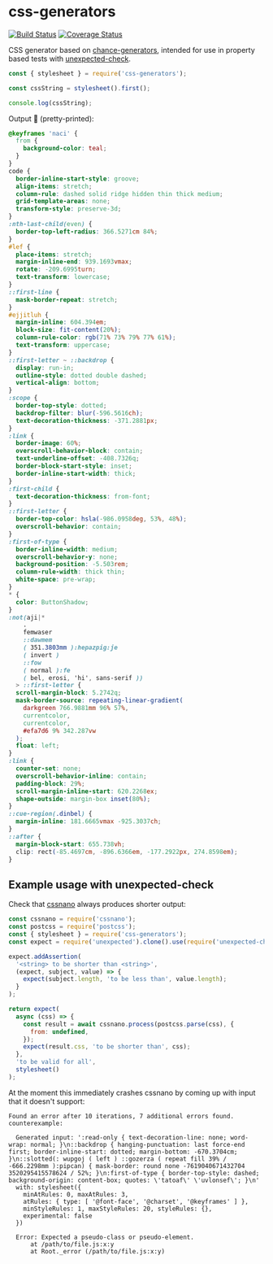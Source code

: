 # css-generators

[![Build Status](https://github.com/papandreou/css-generators/actions/workflows/ci.yml/badge.svg)](https://github.com/papandreou/css-generators/actions/workflows/ci.yml)
[![Coverage Status](https://coveralls.io/repos/github/papandreou/css-generators/badge.svg?branch=master)](https://coveralls.io/github/papandreou/css-generators?branch=master)

CSS generator based on [chance-generators](https://github.com/sunesimonsen/chance-generators/), intended for use in property based tests with [unexpected-check](https://unexpected.js.org/unexpected-check/).

```js
const { stylesheet } = require('css-generators');

const cssString = stylesheet().first();

console.log(cssString);
```

Output 🤮 (pretty-printed):

```css
@keyframes 'naci' {
  from {
    background-color: teal;
  }
}
code {
  border-inline-start-style: groove;
  align-items: stretch;
  column-rule: dashed solid ridge hidden thin thick medium;
  grid-template-areas: none;
  transform-style: preserve-3d;
}
:nth-last-child(even) {
  border-top-left-radius: 366.5271cm 84%;
}
#lef {
  place-items: stretch;
  margin-inline-end: 939.1693vmax;
  rotate: -209.6995turn;
  text-transform: lowercase;
}
::first-line {
  mask-border-repeat: stretch;
}
#ejjitluh {
  margin-inline: 604.394em;
  block-size: fit-content(20%);
  column-rule-color: rgb(71% 73% 79% 77% 61%);
  text-transform: uppercase;
}
::first-letter ~ ::backdrop {
  display: run-in;
  outline-style: dotted double dashed;
  vertical-align: bottom;
}
:scope {
  border-top-style: dotted;
  backdrop-filter: blur(-596.5616ch);
  text-decoration-thickness: -371.2881px;
}
:link {
  border-image: 60%;
  overscroll-behavior-block: contain;
  text-underline-offset: -408.7326q;
  border-block-start-style: inset;
  border-inline-start-width: thick;
}
:first-child {
  text-decoration-thickness: from-font;
}
::first-letter {
  border-top-color: hsla(-986.0958deg, 53%, 48%);
  overscroll-behavior: contain;
}
:first-of-type {
  border-inline-width: medium;
  overscroll-behavior-y: none;
  background-position: -5.503rem;
  column-rule-width: thick thin;
  white-space: pre-wrap;
}
* {
  color: ButtonShadow;
}
:not(aji|*
    .
    femwaser
    ::dawmem
    ( 351.3803mm ):hepazpig:je
    ( invert )
    ::fow
    ( normal ):fe
    ( bel, erosi, 'hi', sans-serif ))
  > ::first-letter {
  scroll-margin-block: 5.2742q;
  mask-border-source: repeating-linear-gradient(
    darkgreen 766.9881mm 96% 57%,
    currentcolor,
    currentcolor,
    #efa7d6 9% 342.287vw
  );
  float: left;
}
:link {
  counter-set: none;
  overscroll-behavior-inline: contain;
  padding-block: 29%;
  scroll-margin-inline-start: 620.2268ex;
  shape-outside: margin-box inset(80%);
}
::cue-region(.dinbel) {
  margin-inline: 181.6665vmax -925.3037ch;
}
::after {
  margin-block-start: 655.738vh;
  clip: rect(-85.4697cm, -896.6366em, -177.2922px, 274.8598em);
}
```

## Example usage with unexpected-check

Check that
[cssnano](https://github.com/kangax/cssnano) always produces shorter output:

```js
const cssnano = require('cssnano');
const postcss = require('postcss');
const { stylesheet } = require('css-generators');
const expect = require('unexpected').clone().use(require('unexpected-check'));

expect.addAssertion(
  '<string> to be shorter than <string>',
  (expect, subject, value) => {
    expect(subject.length, 'to be less than', value.length);
  }
);

return expect(
  async (css) => {
    const result = await cssnano.process(postcss.parse(css), {
      from: undefined,
    });
    expect(result.css, 'to be shorter than', css);
  },
  'to be valid for all',
  stylesheet()
);
```

At the moment this immediately crashes cssnano by coming up with input that it doesn't support:

<!-- evaldown cleanStackTrace:true -->

```output
Found an error after 10 iterations, 7 additional errors found.
counterexample:

  Generated input: ':read-only { text-decoration-line: none; word-wrap: normal; }\n::backdrop { hanging-punctuation: last force-end first; border-inline-start: dotted; margin-bottom: -670.3704cm; }\n::slotted(: wupgoj ( left ) ::gozerza ( repeat fill 39% / -666.2298mm ):pipcan) { mask-border: round none -7619040671432704 3520295415578624 / 52%; }\n:first-of-type { border-top-style: dashed; background-origin: content-box; quotes: \'tatoaf\' \'uvlonsef\'; }\n'
  with: stylesheet({
    minAtRules: 0, maxAtRules: 3,
    atRules: { type: [ '@font-face', '@charset', '@keyframes' ] },
    minStyleRules: 1, maxStyleRules: 20, styleRules: {},
    experimental: false
  })

  Error: Expected a pseudo-class or pseudo-element.
      at /path/to/file.js:x:y
      at Root._error (/path/to/file.js:x:y)
```
